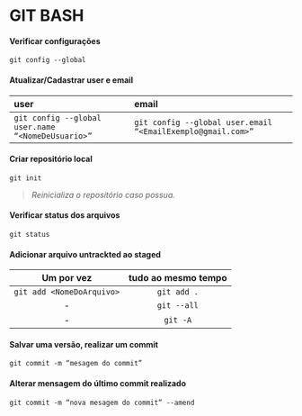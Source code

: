 # GIT BASH

#### Verificar configurações
`git config --global`
#### Atualizar/Cadastrar user e email
user | email 
:---| :---
`git config --global user.name “<NomeDeUsuario>”` <br/> |`git config --global user.email “<EmailExemplo@gmail.com>”`
#### Criar repositório local
`git init`
> *Reinicializa o repositório caso possua.*

#### Verificar status dos arquivos
`git status`
#### Adicionar arquivo untrackted ao staged
Um por vez | tudo ao mesmo tempo
:---:|:---:
`git add <NomeDoArquivo>`<br/> |`git add .` <br/>
-|`git --all` <br/>
-|`git -A` <br/>
#### Salvar uma versão, realizar um commit
`git commit -m “mesagem do commit”`
#### Alterar mensagem do último commit realizado
`git commit -m “nova mesagem do commit” --amend` 

